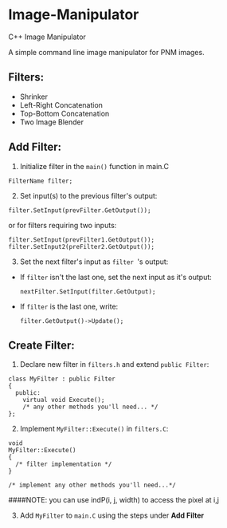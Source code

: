 # Image-Manipulator
C++ Image Manipulator

A simple command line image manipulator for PNM images.

## Filters:
+ Shrinker
+ Left-Right Concatenation
+ Top-Bottom Concatenation
+ Two Image Blender

## Add Filter:
1. Initialize filter in the `main()` function in main.C

  ```
  FilterName filter;
  ```
2. Set input(s) to the previous filter's output:

  ```
  filter.SetInput(prevFilter.GetOutput());
  ```
  
  or for filters requiring two inputs:
  
  ```
  filter.SetInput(prevFilter1.GetOutput());
  filter.SetInput2(preFilter2.GetOutput());
  ```
3. Set the next filter's input as `filter `'s output:
  * If `filter` isn't the last one, set the next input as it's output:
    ```
    nextFilter.SetInput(filter.GetOutput);
    ```
  * If `filter` is the last one, write:
    ```
    filter.GetOutput()->Update();
    ``` 

## Create Filter:
1. Declare new filter in `filters.h` and extend `public Filter`:

  ```
  class MyFilter : public Filter
  {
    public:
      virtual void Execute();
      /* any other methods you'll need... */
  };
  ```
2. Implement `MyFilter::Execute()` in `filters.C`:

  ```
  void
  MyFilter::Execute()
  {
    /* filter implementation */
  }
  
  /* implement any other methods you'll need...*/
  ```
  ####NOTE: you can use indP(i, j, width) to access the pixel at i,j
  
3. Add `MyFilter` to `main.C` using the steps under __Add Filter__
